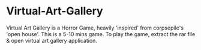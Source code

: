 # Virtual-Art-Gallery
Virtual Art Gallery is a Horror Game, heavily 'inspired' from corpsepile's 'open house'. This is a 5-10 mins game.
To play the game, extract the rar file & open virtual art gallery application.
